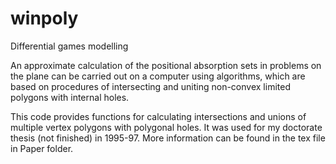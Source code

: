 # winpoly
Differential games modelling

An approximate calculation of the positional absorption sets in problems on the plane can be carried out on a computer using algorithms, which are based on procedures of intersecting and uniting non-convex limited polygons with internal holes.

This code provides functions for calculating intersections and unions of multiple vertex polygons with polygonal holes.  It was used for my doctorate thesis (not finished) in 1995-97.  More information can be found in the tex file in Paper folder.
